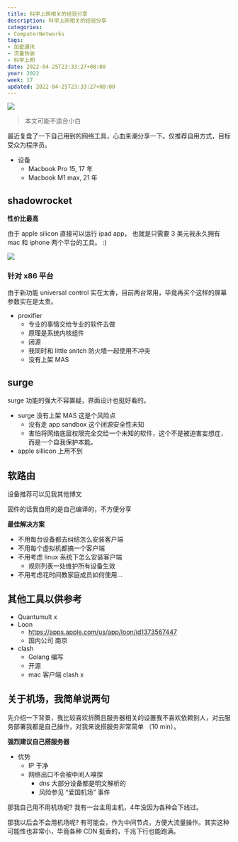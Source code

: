 ```yaml
---
title: 科学上网相关的经验分享
description: 科学上网相关的经验分享
categories:
- ComputerNetworks
tags:
- 加密通讯
- 流量伪装
- 科学上网
date: 2022-04-25T23:33:27+08:00
year: 2022
week: 17
updated: 2022-04-25T23:33:27+08:00
---
```


![](https://cdn.jsdelivr.net/gh/Dreamacro/clash/docs/logo.png)

<!-- more -->

> 本文可能不适合小白

最近复盘了一下自己用到的网络工具，心血来潮分享一下。仅推荐自用方式，目标受众为程序员。

* 设备
  * Macbook Pro 15, 17 年
  * Macbook M1 max, 21 年

## shadowrocket

**性价比最高**

由于 apple silicon 直接可以运行 ipad app， 也就是只需要 3 美元我永久拥有 mac 和 iphone 两个平台的工具。 :)

![](https://cdn.jsdelivr.net/gh/HaoweiCh/imgs/EE8CC03EB3E6F13379F3C3563D307509D5EC8EE9.webp)

### 针对 x86 平台

由于新功能 universal control 实在太香，目前两台常用，毕竟再买个这样的屏幕参数实在是太贵。

* proxifier
  * 专业的事情交给专业的软件去做
  * 原理是系统内核组件
  * 闭源
  * 我同时和 little snitch 防火墙一起使用不冲突
  * 没有上架 MAS

## surge

surge 功能的强大不容置疑，界面设计也挺好看的。

* surge 没有上架 MAS 这是个风险点
  * 没有走 app sandbox 这个闭源安全性未知
  * 害怕将网络底层权限完全交给一个未知的软件，这个不是被迫害妄想症，而是一个自我保护本能。
* apple sillicon 上用不到

## 软路由

设备推荐可以见我其他博文

固件的话我自用的是自己编译的，不方便分享

**最佳解决方案**

* 不用每台设备都去纠结怎么安装客户端
* 不用每个虚拟机都搞一个客户端
* 不用考虑 linux 系统下怎么安装客户端
  * 规则列表一处维护所有设备生效
* 不用考虑花时间教家庭成员如何使用...

## 其他工具以供参考

* Quantumult x
* Loon
  * https://apps.apple.com/us/app/loon/id1373567447
  * 国内公司 南京
* clash
  * Golang 编写
  * 开源
  * mac 客户端 clash x 

## 关于机场，我简单说两句

先介绍一下背景，我比较喜欢折腾且服务器相关的设置我不喜欢依赖别人，对云服务部署我都是自己操作，对我来说搭服务非常简单 （10 min）。

**强烈建议自己搭服务器** 

* 优势
  * IP 干净
  * 网络出口不会被中间人嗅探
    * dns 大部分设备都是明文解析的
    * 风险参见 “爱国机场” 事件

那我自己用不用机场呢? 我有一台主用主机，4年没因为各种会下线过。

那我以后会不会用机场呢? 有可能会，作为中间节点，方便大流量操作。其实这种可能性也非常小，毕竟各种 CDN 挺香的，千兆下行也能跑满。